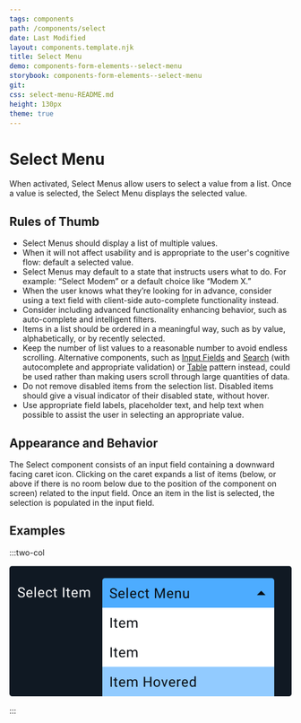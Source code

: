 ```yaml
---
tags: components
path: /components/select
date: Last Modified
layout: components.template.njk
title: Select Menu
demo: components-form-elements--select-menu
storybook: components-form-elements--select-menu
git:
css: select-menu-README.md
height: 130px
theme: true
---
```


# Select Menu

When activated, Select Menus allow users to select a value from a list. Once a value is selected, the Select Menu displays the selected value.

## Rules of Thumb

- Select Menus should display a list of multiple values.
- When it will not affect usability and is appropriate to the user's cognitive flow: default a selected value.
- Select Menus may default to a state that instructs users what to do. For example: “Select Modem” or a default choice like “Modem X.”
- When the user knows what they’re looking for in advance, consider using a text field with client-side auto-complete functionality instead.
- Consider including advanced functionality enhancing behavior, such as auto-complete and intelligent filters.
- Items in a list should be ordered in a meaningful way, such as by value, alphabetically, or by recently selected.
- Keep the number of list values to a reasonable number to avoid endless scrolling. Alternative components, such as [Input Fields](/components/input-field) and [Search](/components/search) (with autocomplete and appropriate validation) or [Table](/patterns/table) pattern instead, could be used rather than making users scroll through large quantities of data.
- Do not remove disabled items from the selection list. Disabled items should give a visual indicator of their disabled state, without hover.
- Use appropriate field labels, placeholder text, and help text when possible to assist the user in selecting an appropriate value.

## Appearance and Behavior
The Select component consists of an input field containing a downward facing caret icon. Clicking on the caret expands a list of items (below, or above if there is no room below due to the position of the component on screen) related to the input field. Once an item in the list is selected, the selection is populated in the input field.

## Examples

:::two-col

![Don’t: Create a Select Menu list with too many options. The user needs to be able to scan and navigate the list easily](/img/components/select-dont-1.png "Don’t: Create a Select Menu list with too many options. The user needs to be able to scan and navigate the list easily")

:::
